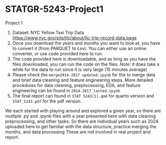 # STATGR-5243-Project1
Project 1 
1. Dataset: NYC Yellow Taxi Trip Data https://www.nyc.gov/site/tlc/about/tlc-trip-record-data.page
2. Once you download the years and months you want to look at, you have to convert it (from PARQUET to csv). You can either use an online converter, or use code provided here to run.
3. The code provided here is downloadable, and as long as you have the files downloaded, you can run the code on the files. *Note*: it does take a while for the data to run since it is very large (15 minutes average)
4. Please check the `merge2014-2017 updated.ipynb` for the to merge data and brief data cleaning and feature engineering steps. More detailed procedures for data cleaning, preprocessing, EDA, and feature engineering can be found in `2014-2017_lasted.ipynb`
5. The final report can found in `STAT 5243(1).qmd` for quarto version and `STAT_5243.pdf` for the pdf version.

We each started with playing around and explored a given year, so there are multiple .py and .ipynb files with a year presented here with data cleaning preprocessing, and other tasks.
So there are individual years such as 2024 uploaded here to get familiar with the data structure, practice merging the months, and data processing These are not involved in real project and report. 
